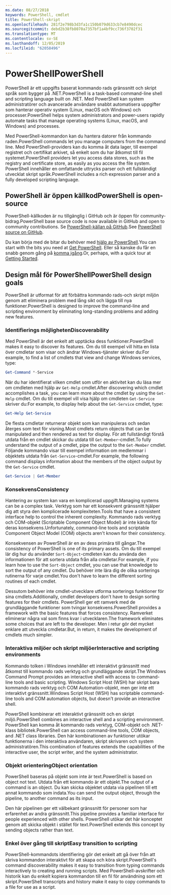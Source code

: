 ```yaml
---
ms.date: 08/27/2018
keywords: PowerShell, cmdlet
title: PowerShell-skript
ms.openlocfilehash: 281f2e798b3d3fa1c150b079d633cb7e8490dcec
ms.sourcegitcommit: debd2b38fb8070a7357bf1a4bf9cc736f3702f31
ms.translationtype: MT
ms.contentlocale: sv-SE
ms.lasthandoff: 12/05/2019
ms.locfileid: "62058496"
---
```

# <a name="powershell"></a><span data-ttu-id="3fbae-103">PowerShell</span><span class="sxs-lookup"><span data-stu-id="3fbae-103">PowerShell</span></span>

<span data-ttu-id="3fbae-104">PowerShell är ett uppgifts baserat kommando rads gränssnitt och skript språk som bygger på .NET.</span><span class="sxs-lookup"><span data-stu-id="3fbae-104">PowerShell is a task-based command-line shell and scripting language built on .NET.</span></span>
<span data-ttu-id="3fbae-105">Med PowerShell kan system administratörer och avancerade användare snabbt automatisera uppgifter som hanterar operativ system (Linux, macOS och Windows) och processer.</span><span class="sxs-lookup"><span data-stu-id="3fbae-105">PowerShell helps system administrators and power-users rapidly automate tasks that manage operating systems (Linux, macOS, and Windows) and processes.</span></span>

<span data-ttu-id="3fbae-106">Med PowerShell-kommandon kan du hantera datorer från kommando raden.</span><span class="sxs-lookup"><span data-stu-id="3fbae-106">PowerShell commands let you manage computers from the command line.</span></span> <span data-ttu-id="3fbae-107">Med PowerShell-providers kan du komma åt data lager, till exempel registret och certifikat arkivet, så enkelt som du har åtkomst till fil systemet.</span><span class="sxs-lookup"><span data-stu-id="3fbae-107">PowerShell providers let you access data stores, such as the registry and certificate store, as easily as you access the file system.</span></span> <span data-ttu-id="3fbae-108">PowerShell innehåller en omfattande uttrycks parser och ett fullständigt utvecklat skript språk.</span><span class="sxs-lookup"><span data-stu-id="3fbae-108">PowerShell includes a rich expression parser and a fully developed scripting language.</span></span>

## <a name="powershell-is-open-source"></a><span data-ttu-id="3fbae-109">PowerShell är öppen källkod</span><span class="sxs-lookup"><span data-stu-id="3fbae-109">PowerShell is open-source</span></span>

<span data-ttu-id="3fbae-110">PowerShell-källkoden är nu tillgänglig i GitHub och är öppen för community-bidrag.</span><span class="sxs-lookup"><span data-stu-id="3fbae-110">PowerShell base source code is now available in GitHub and open to community contributions.</span></span>
<span data-ttu-id="3fbae-111">Se [PowerShell-källan på GitHub](https://github.com/powershell/powershell).</span><span class="sxs-lookup"><span data-stu-id="3fbae-111">See [PowerShell source on GitHub](https://github.com/powershell/powershell).</span></span>

<span data-ttu-id="3fbae-112">Du kan börja med de bitar du behöver med [hjälp av PowerShell](https://github.com/PowerShell/PowerShell#get-powershell).</span><span class="sxs-lookup"><span data-stu-id="3fbae-112">You can start with the bits you need at [Get PowerShell](https://github.com/PowerShell/PowerShell#get-powershell).</span></span>
<span data-ttu-id="3fbae-113">Eller så kanske du får en snabb genom gång på [komma igång](https://github.com/PowerShell/PowerShell/blob/master/docs/learning-powershell).</span><span class="sxs-lookup"><span data-stu-id="3fbae-113">Or, perhaps, with a quick tour at [Getting Started](https://github.com/PowerShell/PowerShell/blob/master/docs/learning-powershell).</span></span>

## <a name="powershell-design-goals"></a><span data-ttu-id="3fbae-114">Design mål för PowerShell</span><span class="sxs-lookup"><span data-stu-id="3fbae-114">PowerShell design goals</span></span>

<span data-ttu-id="3fbae-115">PowerShell är utformat för att förbättra kommando rads-och skript miljön genom att eliminera problem med lång sikt och lägga till nya funktioner.</span><span class="sxs-lookup"><span data-stu-id="3fbae-115">PowerShell is designed to improve the command-line and scripting environment by eliminating long-standing problems and adding new features.</span></span>

### <a name="discoverability"></a><span data-ttu-id="3fbae-116">Identifierings möjligheten</span><span class="sxs-lookup"><span data-stu-id="3fbae-116">Discoverability</span></span>

<span data-ttu-id="3fbae-117">Med PowerShell är det enkelt att upptäcka dess funktioner.</span><span class="sxs-lookup"><span data-stu-id="3fbae-117">PowerShell makes it easy to discover its features.</span></span> <span data-ttu-id="3fbae-118">Om du till exempel vill hitta en lista över cmdletar som visar och ändrar Windows-tjänster skriver du:</span><span class="sxs-lookup"><span data-stu-id="3fbae-118">For example, to find a list of cmdlets that view and change Windows services, type:</span></span>

```powershell
Get-Command *-Service
```

<span data-ttu-id="3fbae-119">När du har identifierat vilken cmdlet som utför en aktivitet kan du läsa mer om cmdleten med hjälp av `Get-Help` cmdlet.</span><span class="sxs-lookup"><span data-stu-id="3fbae-119">After discovering which cmdlet accomplishes a task, you can learn more about the cmdlet by using the `Get-Help` cmdlet.</span></span> <span data-ttu-id="3fbae-120">Om du till exempel vill visa hjälp om cmdleten `Get-Service` skriver du:</span><span class="sxs-lookup"><span data-stu-id="3fbae-120">For example, to display help about the `Get-Service` cmdlet, type:</span></span>

```powershell
Get-Help Get-Service
```

<span data-ttu-id="3fbae-121">De flesta cmdletar returnerar objekt som kan manipuleras och sedan återges som text för visning.</span><span class="sxs-lookup"><span data-stu-id="3fbae-121">Most cmdlets return objects that can be manipulated and then rendered as text for display.</span></span> <span data-ttu-id="3fbae-122">För att fullständigt förstå utdata från en cmdlet skickar du utdata till `Get-Member`-cmdlet.</span><span class="sxs-lookup"><span data-stu-id="3fbae-122">To fully understand the output of a cmdlet, pipe the output to the `Get-Member` cmdlet.</span></span> <span data-ttu-id="3fbae-123">Följande kommando visar till exempel information om medlemmar i objektets utdata från `Get-Service`-cmdlet.</span><span class="sxs-lookup"><span data-stu-id="3fbae-123">For example, the following command displays information about the members of the object output by the `Get-Service` cmdlet.</span></span>

```powershell
Get-Service | Get-Member
```

### <a name="consistency"></a><span data-ttu-id="3fbae-124">Konsekvens</span><span class="sxs-lookup"><span data-stu-id="3fbae-124">Consistency</span></span>

<span data-ttu-id="3fbae-125">Hantering av system kan vara en komplicerad uppgift.</span><span class="sxs-lookup"><span data-stu-id="3fbae-125">Managing systems can be a complex task.</span></span> <span data-ttu-id="3fbae-126">Verktyg som har ett konsekvent gränssnitt hjälper dig att styra den komplicerade komplexiteten.</span><span class="sxs-lookup"><span data-stu-id="3fbae-126">Tools that have a consistent interface help to control the inherent complexity.</span></span> <span data-ttu-id="3fbae-127">Kommando rads verktyg och COM-objekt (Scriptable Component Object Model) är inte kända för deras konsekvens.</span><span class="sxs-lookup"><span data-stu-id="3fbae-127">Unfortunately, command-line tools and scriptable Component Object Model (COM) objects aren't known for their consistency.</span></span>

<span data-ttu-id="3fbae-128">Konsekvensen av PowerShell är en av dess primära till gångar.</span><span class="sxs-lookup"><span data-stu-id="3fbae-128">The consistency of PowerShell is one of its primary assets.</span></span> <span data-ttu-id="3fbae-129">Om du till exempel lär dig hur du använder `Sort-Object`-cmdleten kan du använda den informationen för att sortera utdata från alla cmdletar.</span><span class="sxs-lookup"><span data-stu-id="3fbae-129">For example, if you learn how to use the `Sort-Object` cmdlet, you can use that knowledge to sort the output of any cmdlet.</span></span> <span data-ttu-id="3fbae-130">Du behöver inte lära dig de olika sorterings rutinerna för varje cmdlet.</span><span class="sxs-lookup"><span data-stu-id="3fbae-130">You don't have to learn the different sorting routines of each cmdlet.</span></span>

<span data-ttu-id="3fbae-131">Dessutom behöver inte cmdlet-utvecklare utforma sorterings funktioner för sina cmdlets.</span><span class="sxs-lookup"><span data-stu-id="3fbae-131">Additionally, cmdlet developers don't have to design sorting features for their cmdlets.</span></span> <span data-ttu-id="3fbae-132">PowerShell ger ett ramverk med de grundläggande funktioner som tvingar konsekvens.</span><span class="sxs-lookup"><span data-stu-id="3fbae-132">PowerShell provides a framework with the basic features that forces consistency.</span></span> <span data-ttu-id="3fbae-133">Ramverket eliminerar några val som finns kvar i utvecklaren.</span><span class="sxs-lookup"><span data-stu-id="3fbae-133">The framework eliminates some choices that are left to the developer.</span></span> <span data-ttu-id="3fbae-134">Men i retur gör det mycket enklare att utveckla cmdletar.</span><span class="sxs-lookup"><span data-stu-id="3fbae-134">But, in return, it makes the development of cmdlets much simpler.</span></span>

### <a name="interactive-and-scripting-environments"></a><span data-ttu-id="3fbae-135">Interaktiva miljöer och skript miljöer</span><span class="sxs-lookup"><span data-stu-id="3fbae-135">Interactive and scripting environments</span></span>

<span data-ttu-id="3fbae-136">Kommando tolken i Windows innehåller ett interaktivt gränssnitt med åtkomst till kommando rads verktyg och grundläggande skript.</span><span class="sxs-lookup"><span data-stu-id="3fbae-136">The Windows Command Prompt provides an interactive shell with access to command-line tools and basic scripting.</span></span> <span data-ttu-id="3fbae-137">Windows Script Host (WSH) har skript bara kommando rads verktyg och COM Automation-objekt, men ger inte ett interaktivt gränssnitt.</span><span class="sxs-lookup"><span data-stu-id="3fbae-137">Windows Script Host (WSH) has scriptable command-line tools and COM automation objects, but doesn't provide an interactive shell.</span></span>

<span data-ttu-id="3fbae-138">PowerShell kombinerar ett interaktivt gränssnitt och en skript miljö.</span><span class="sxs-lookup"><span data-stu-id="3fbae-138">PowerShell combines an interactive shell and a scripting environment.</span></span> <span data-ttu-id="3fbae-139">PowerShell kan komma åt kommando rads verktyg, COM-objekt och .NET-klass bibliotek.</span><span class="sxs-lookup"><span data-stu-id="3fbae-139">PowerShell can access command-line tools, COM objects, and .NET class libraries.</span></span> <span data-ttu-id="3fbae-140">Den här kombinationen av funktioner utökar funktionerna i den interaktiva användaren, skript skrivaren och system administratören.</span><span class="sxs-lookup"><span data-stu-id="3fbae-140">This combination of features extends the capabilities of the interactive user, the script writer, and the system administrator.</span></span>

### <a name="object-orientation"></a><span data-ttu-id="3fbae-141">Objekt orientering</span><span class="sxs-lookup"><span data-stu-id="3fbae-141">Object orientation</span></span>

<span data-ttu-id="3fbae-142">PowerShell baseras på objekt som inte är text.</span><span class="sxs-lookup"><span data-stu-id="3fbae-142">PowerShell is based on object not text.</span></span> <span data-ttu-id="3fbae-143">Utdata från ett kommando är ett objekt.</span><span class="sxs-lookup"><span data-stu-id="3fbae-143">The output of a command is an object.</span></span> <span data-ttu-id="3fbae-144">Du kan skicka objektet utdata via pipelinen till ett annat kommando som indata.</span><span class="sxs-lookup"><span data-stu-id="3fbae-144">You can send the output object, through the pipeline, to another command as its input.</span></span>

<span data-ttu-id="3fbae-145">Den här pipelinen ger ett välbekant gränssnitt för personer som har erfarenhet av andra gränssnitt.</span><span class="sxs-lookup"><span data-stu-id="3fbae-145">This pipeline provides a familiar interface for people experienced with other shells.</span></span> <span data-ttu-id="3fbae-146">PowerShell utökar det här konceptet genom att skicka objekt i stället för text.</span><span class="sxs-lookup"><span data-stu-id="3fbae-146">PowerShell extends this concept by sending objects rather than text.</span></span>

### <a name="easy-transition-to-scripting"></a><span data-ttu-id="3fbae-147">Enkel över gång till skript</span><span class="sxs-lookup"><span data-stu-id="3fbae-147">Easy transition to scripting</span></span>

<span data-ttu-id="3fbae-148">PowerShell-kommandots identifiering gör det enkelt att gå över från att skriva kommandon interaktivt för att skapa och köra skript.</span><span class="sxs-lookup"><span data-stu-id="3fbae-148">PowerShell's command discoverability makes it easy to transition from typing commands interactively to creating and running scripts.</span></span> <span data-ttu-id="3fbae-149">Med PowerShell-avskrifter och historik kan du enkelt kopiera kommandon till en fil för användning som ett skript.</span><span class="sxs-lookup"><span data-stu-id="3fbae-149">PowerShell transcripts and history make it easy to copy commands to a file for use as a script.</span></span>
